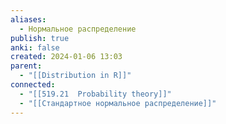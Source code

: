 ```yaml
---
aliases:
  - Нормальное распределение
publish: true
anki: false
created: 2024-01-06 13:03
parent:
  - "[[Distribution in R]]"
connected:
  - "[[519.21  Probability theory]]"
  - "[[Стандартное нормальное распределение]]"
---
```
















